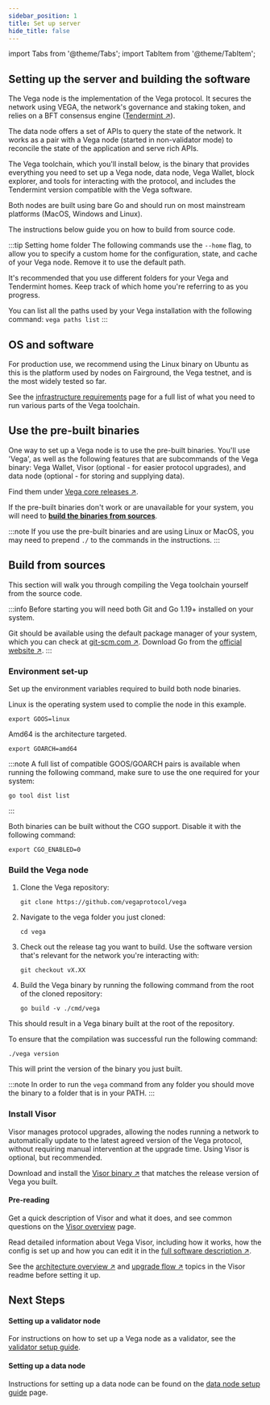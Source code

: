 ```yaml
---
sidebar_position: 1
title: Set up server
hide_title: false
---
```

import Tabs from '@theme/Tabs';
import TabItem from '@theme/TabItem';

## Setting up the server and building the software
The Vega node is the implementation of the Vega protocol. It secures the network using VEGA, the network's governance and staking token, and relies on a BFT consensus engine ([Tendermint ↗](https://tendermint.com/)).

The data node offers a set of APIs to query the state of the network. It works as a pair with a Vega node (started in non-validator mode) to reconcile the state of the application and serve rich APIs.

The Vega toolchain, which you'll install below, is the binary that provides everything you need to set up a Vega node, data node, Vega Wallet, block explorer, and tools for interacting with the protocol, and includes the Tendermint version compatible with the Vega software.

Both nodes are built using bare Go and should run on most mainstream platforms (MacOS, Windows and Linux). 

The instructions below guide you on how to build from source code.

:::tip Setting home folder
The following commands use the `--home` flag, to allow you to specify a custom home for the configuration, state, and cache of your Vega node. Remove it to use the default path. 

It's recommended that you use different folders for your Vega and Tendermint homes. Keep track of which home you're referring to as you progress.

You can list all the paths used by your Vega installation with the following command:
`vega paths list`
:::

## OS and software
For production use, we recommend using the Linux binary on Ubuntu as this is the platform used by nodes on Fairground, the Vega testnet, and is the most widely tested so far.

See the [infrastructure requirements](../requirements/infrastructure.md) page for a full list of what you need to run various parts of the Vega toolchain.

## Use the pre-built binaries
One way to set up a Vega node is to use the pre-built binaries. You'll use 'Vega', as well as the following features that are subcommands of the Vega binary: Vega Wallet, Visor (optional - for easier protocol upgrades), and data node (optional - for storing and supplying data).

Find them under [Vega core releases ↗](https://github.com/vegaprotocol/vega/releases).

If the pre-built binaries don't work or are unavailable for your system, you will need to [**build the binaries from sources**](#build-from-sources).

:::note If you use the pre-built binaries and are using Linux or MacOS, you may need to prepend `./` to the commands in the instructions.
:::

## Build from sources 
This section will walk you through compiling the Vega toolchain yourself from the source code.

:::info
Before starting you will need both Git and Go 1.19+ installed on your system. 

Git should be available using the default package manager of your system, which you can check at [git-scm.com ↗](https://git-scm.com/). 
Download Go from the [official website ↗](https://go.dev/dl/).
:::

### Environment set-up
Set up the environment variables required to build both node binaries.

Linux is the operating system used to complie the node in this example.

```Shell
export GOOS=linux 
```
Amd64 is the architecture targeted. 

```Shell
export GOARCH=amd64
```
:::note
A full list of compatible GOOS/GOARCH pairs is available when running the following command, make sure to use the one required for your system:
```
go tool dist list
```
:::

Both binaries can be built without the CGO support. Disable it with the following command:
```
export CGO_ENABLED=0
```

### Build the Vega node

1. Clone the Vega repository:

    ```Shell
    git clone https://github.com/vegaprotocol/vega
    ```

2. Navigate to the vega folder you just cloned:

    ```Shell
    cd vega
    ```

3. Check out the release tag you want to build. Use the software version that's relevant for the network you're interacting with:

    ```Shell
    git checkout vX.XX 
    ```

4. Build the Vega binary by running the following command from the root of the cloned repository:

    ```shell
    go build -v ./cmd/vega
    ```

This should result in a Vega binary built at the root of the repository.

To ensure that the compilation was successful run the following command:

```shell
./vega version
```

This will print the version of the binary you just built.

:::note 
In order to run the `vega` command from any folder you should move the binary to a folder that is in your PATH.
:::

### Install Visor
Visor manages protocol upgrades, allowing the nodes running a network to automatically update to the latest agreed version of the Vega protocol, without requiring manual intervention at the upgrade time. Using Visor is optional, but recommended.

Download and install the [Visor binary ↗](https://github.com/vegaprotocol/vega/releases) that matches the release version of Vega you built.

#### Pre-reading
Get a quick description of Visor and what it does, and see common questions on the [Visor overview](../visor.md) page.

Read detailed information about Vega Visor, including how it works, how the config is set up and how you can edit it in the [full software description ↗](https://github.com/vegaprotocol/vega/tree/develop/visor#readme).

See the [architecture overview ↗](https://github.com/vegaprotocol/vega/tree/develop/visor#architecture) and [upgrade flow ↗](https://github.com/vegaprotocol/vega/tree/develop/visor#upgrade-flow) topics in the Visor readme before setting it up.

## Next Steps

#### Setting up a validator node
For instructions on how to set up a Vega node as a validator, see the [validator setup guide](setup-validator.md).

#### Setting up a data node
Instructions for setting up a data node can be found on the [data node setup guide](setup-datanode.md) page.
